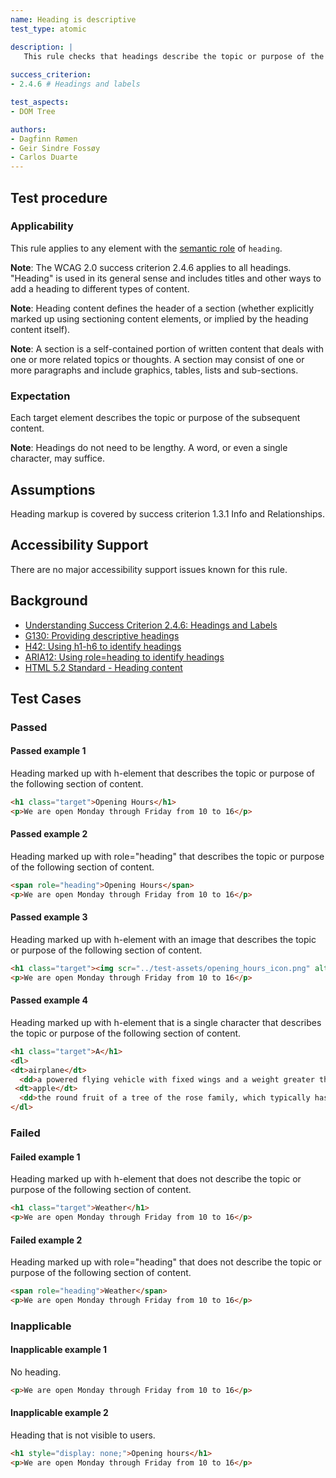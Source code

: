 ```yaml
---
name: Heading is descriptive
test_type: atomic

description: |
   This rule checks that headings describe the topic or purpose of the content.
   
success_criterion:
- 2.4.6 # Headings and labels

test_aspects:
- DOM Tree

authors:
- Dagfinn Rømen
- Geir Sindre Fossøy
- Carlos Duarte
---
```


## Test procedure

### Applicability

This rule applies to any element with the [semantic role](#semantic-role) of `heading`.

**Note**: The WCAG 2.0 success criterion 2.4.6 applies to all headings. "Heading" is used in its general sense and includes titles and other ways to add a heading to different types of content.

**Note**: Heading content defines the header of a section (whether explicitly marked up using sectioning content elements, or implied by the heading content itself).

**Note**: A section is a self-contained portion of written content that deals with one or more related topics or thoughts. A section may consist of one or more paragraphs and include graphics, tables, lists and sub-sections.

### Expectation

Each target element describes the topic or purpose of the subsequent content.

**Note**: Headings do not need to be lengthy. A word, or even a single character, may suffice.

## Assumptions

Heading markup is covered by success criterion 1.3.1 Info and Relationships.

## Accessibility Support

There are no major accessibility support issues known for this rule.

## Background

- [Understanding Success Criterion 2.4.6: Headings and Labels](https://www.w3.org/WAI/WCAG21/Understanding/headings-and-labels.html) 
- [G130: Providing descriptive headings](https://www.w3.org/WAI/WCAG21/Techniques/general/G130)
- [H42: Using h1-h6 to identify headings](https://www.w3.org/WAI/WCAG21/Techniques/html/H42)
- [ARIA12: Using role=heading to identify headings](https://www.w3.org/WAI/WCAG21/Techniques/aria/ARIA12)
- [HTML 5.2 Standard - Heading content](https://www.w3.org/TR/html52/dom.html#heading-content)

## Test Cases

### Passed

#### Passed example 1

Heading marked up with h-element that describes the topic or purpose of the following section of content.

```html
<h1 class="target">Opening Hours</h1>
<p>We are open Monday through Friday from 10 to 16</p>
```

#### Passed example 2

Heading marked up with role="heading" that describes the topic or purpose of the following section of content.

```html
<span role="heading">Opening Hours</span>
<p>We are open Monday through Friday from 10 to 16</p>
```

#### Passed example 3

Heading marked up with h-element with an image that describes the topic or purpose of the following section of content.

```html
<h1 class="target"><img scr="../test-assets/opening_hours_icon.png" alt="Opening hours"></img></h1>
<p>We are open Monday through Friday from 10 to 16</p>
```

#### Passed example 4

Heading marked up with h-element that is a single character that describes the topic or purpose of the following section of content.

```html
<h1 class="target">A</h1>
<dl>  
<dt>airplane</dt>
  <dd>a powered flying vehicle with fixed wings and a weight greater than that of the air it displaces.</dd>
 <dt>apple</dt>
  <dd>the round fruit of a tree of the rose family, which typically has thin green or red skin and crisp flesh.</dd>
</dl>
```

### Failed

#### Failed example 1

Heading marked up with h-element that does not describe the topic or purpose of the following section of content.

```html
<h1 class="target">Weather</h1>
<p>We are open Monday through Friday from 10 to 16</p>
```

#### Failed example 2

Heading marked up with role="heading" that does not describe the topic or purpose of the following section of content.

```html
<span role="heading">Weather</span>
<p>We are open Monday through Friday from 10 to 16</p>
```

### Inapplicable

#### Inapplicable example 1

No heading.

```html
<p>We are open Monday through Friday from 10 to 16</p>
```

#### Inapplicable example 2

Heading that is not visible to users.

```html
<h1 style="display: none;">Opening hours</h1>
<p>We are open Monday through Friday from 10 to 16</p>
```

